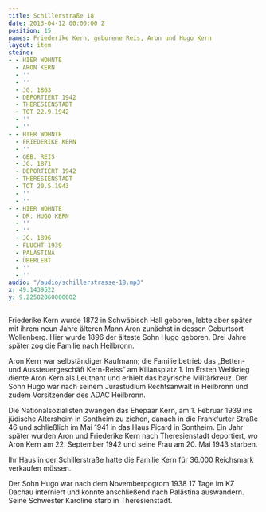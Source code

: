 ```yaml
---
title: Schillerstraße 18
date: 2013-04-12 00:00:00 Z
position: 15
names: Friederike Kern, geborene Reis, Aron und Hugo Kern
layout: item
steine:
- - HIER WOHNTE
  - ARON KERN
  - ''
  - ''
  - JG. 1863
  - DEPORTIERT 1942
  - THERESIENSTADT
  - TOT 22.9.1942
  - ''
  - ''
- - HIER WOHNTE
  - FRIEDERIKE KERN
  - ''
  - GEB. REIS
  - JG. 1871
  - DEPORTIERT 1942
  - THERESIENSTADT
  - TOT 20.5.1943
  - ''
  - ''
- - HIER WOHNTE
  - DR. HUGO KERN
  - ''
  - ''
  - JG. 1896
  - FLUCHT 1939
  - PALÄSTINA
  - ÜBERLEBT
  - ''
  - ''
audio: "/audio/schillerstrasse-18.mp3"
x: 49.1439522
y: 9.22582060000002
---
```


Friederike Kern wurde 1872 in Schwäbisch Hall geboren, lebte aber später mit ihrem neun Jahre älteren Mann Aron zunächst in dessen Geburtsort Wollenberg. Hier wurde 1896 der älteste Sohn Hugo geboren. Drei Jahre später zog die Familie nach Heilbronn.

Aron Kern war selbständiger Kaufmann; die Familie betrieb das „Betten- und Aussteuergeschäft Kern-Reiss“ am Kiliansplatz 1. Im Ersten Weltkrieg diente Aron Kern als Leutnant und erhielt das bayrische Militärkreuz. Der Sohn Hugo war nach seinem Jurastudium Rechtsanwalt in Heilbronn und zudem Vorsitzender des ADAC Heilbronn.

Die Nationalsozialisten zwangen das Ehepaar Kern, am 1. Februar 1939 ins jüdische Altersheim in Sontheim zu ziehen, danach in die Frankfurter Straße 46 und schließlich im Mai 1941 in das Haus Picard in Sontheim. Ein Jahr später wurden Aron und Friederike Kern nach Theresienstadt deportiert, wo Aron Kern am 22. September 1942 und seine Frau am 20. Mai 1943 starben.

Ihr Haus in der Schillerstraße hatte die Familie Kern für 36.000 Reichsmark verkaufen müssen.

Der Sohn Hugo war nach dem Novemberpogrom 1938 17 Tage im KZ Dachau interniert und konnte anschließend nach Palästina auswandern. Seine Schwester Karoline starb in Theresienstadt.
